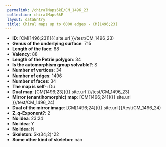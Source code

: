 ```yaml
--- 
 permalink: /chiralMaps6kE/CM_1496_23 
 collection: chiralMaps6kE
 layout: dataEntry
 title: Chiral maps up to 6000 edges - CM[1496;23]
---
```


- **ID**: [CM[1496;23]]({{ site.url }}/test/CM_1496_23)
- **Genus of the underlying surface**: 715
- **Length of the face**: 88
- **Valency**: 88
- **Length of the Petrie polygon**: 34
- **Is the automorphism group solvable?**: S
- **Number of vertices**: 34
- **Number of edges**: 1496
- **Number of faces**: 34
- **The map is self-**: Du
- **Dual map**: [CM[1496;23]]({{ site.url }}/test/CM_1496_23)
- **Mirror (enantihomorphic) map**: [CM[1496;24]]({{ site.url }}/test/CM_1496_24)
- **Dual of the mirror image**: [CM[1496;24]]({{ site.url }}/test/CM_1496_24)
- **Z_q-Exponent?**: 2
- **No idea**:  23:24
- **No idea**: Y
- **No idea**: N
- **Skeleton**: Sk(34;2)^22
- **Some other kind of skeleton**: nan
